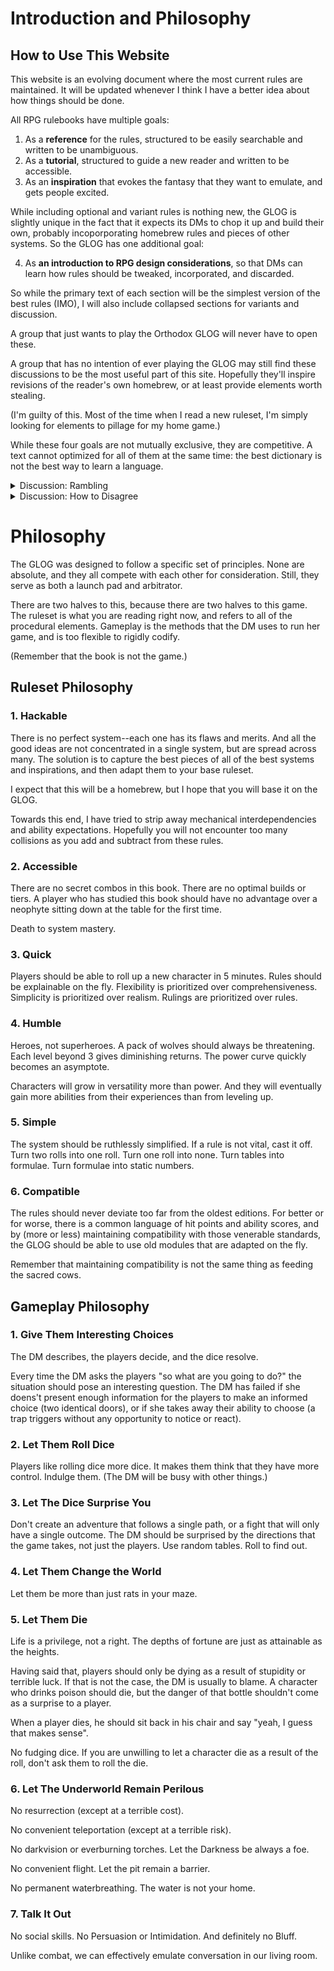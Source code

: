 # Introduction and Philosophy

## How to Use This Website

This website is an evolving document where the most current rules are maintained.  It will be updated whenever I think I have a better idea about how things should be done.

All RPG rulebooks have multiple goals:

1. As a **reference** for the rules, structured to be easily searchable and written to be unambiguous.
2. As a **tutorial**, structured to guide a new reader and written to be accessible.
3. As an **inspiration** that evokes the fantasy that they want to emulate, and gets people excited.

While including optional and variant rules is nothing new, the GLOG is slightly unique in the fact that it expects its DMs to chop it up and build their own, probably incoporporating homebrew rules and pieces of other systems.  So the GLOG has one additional goal:

4. As **an introduction to RPG design considerations**, so that DMs can learn how rules should be tweaked, incorporated, and discarded.

So while the primary text of each section will be the simplest version of the best rules (IMO), I will also include collapsed sections for variants and discussion.

A group that just wants to play the Orthodox GLOG will never have to open these.  

A group that has no intention of ever playing the GLOG may still find these discussions to be the most useful part of this site.  Hopefully they'll inspire revisions of the reader's own homebrew, or at least provide elements worth stealing.

(I'm guilty of this.  Most of the time when I read a new ruleset, I'm simply looking for elements to pillage for my home game.)

While these four goals are not mutually exclusive, they are competitive.  A text cannot optimized for all of them at the same time: the best dictionary is not the best way to learn a language.

<details>
  <summary>Discussion: Rambling</summary>
  
  ## Heading
  1. A numbered
  2. list
     * With some
     * Sub bullets

  ## Rambling

  One big advantage of a website is the ability to compress large discussions into collapsed sidebars.  While I've tried to keep the rest of the document succinct, sidebars allow me to rant longer before I start feeling the guilt of inefficiency.  If you aren't interested in the concent of these sidebars, don't open them.

</details>

<details>
  <summary>Discussion: How to Disagree</summary>

  ## Disagreement

  I'm writing about RPGs on the internet: I am fully aware that you are going to disagree with me. 

  You may be correct.  The GLOG is not the best system for *everyone*.  It's not even the best system for *anyone* (except me).  It is *a* optimum, not *the* optimum.  

  So if you see an error or an omission in the GLOG, let's talk about it.  BLOG about it.  Publish something.  Put out an alternative, and explain why it is preferable.  The stuff you write will not be The Optimum either, but a specific group with a specific set of needs may find it to be exactly the sort of thing that they needed.

  So even though you may dislike the GLOG, I hope you still find something worth stealing.  (That's kind of the point.)

  The only goblin law is that there are no goblin laws.

</details>

# Philosophy

The GLOG was designed to follow a specific set of principles.  None are absolute, and they all compete with each other for consideration.  Still, they serve as both a launch pad and arbitrator.

There are two halves to this, because there are two halves to this game.  The ruleset is what you are reading right now, and refers to all of the procedural elements.  Gameplay is the methods that the DM uses to run her game, and is too flexible to rigidly codify.

(Remember that the book is not the game.)

## Ruleset Philosophy

### 1. Hackable

There is no perfect system--each one has its flaws and merits.  And all the good ideas are not concentrated in a single system, but are spread across many.  The solution is to capture the best pieces of all of the best systems and inspirations, and then adapt them to your base ruleset.  

I expect that this will be a homebrew, but I hope that you will base it on the GLOG.

Towards this end, I have tried to strip away mechanical interdependencies and ability expectations.  Hopefully you will not encounter too many collisions as you add and subtract from these rules.

### 2. Accessible

There are no secret combos in this book.  There are no optimal builds or tiers.  A player who has studied this book should have no advantage over a neophyte sitting down at the table for the first time.

Death to system mastery.

### 3. Quick

Players should be able to roll up a new character in 5 minutes.  Rules should be explainable on the fly.  Flexibility is prioritized over comprehensiveness.  Simplicity is prioritized over realism.  Rulings are prioritized over rules.

### 4. Humble

Heroes, not superheroes.  A pack of wolves should always be threatening.  Each level beyond 3 gives diminishing returns.  The power curve quickly becomes an asymptote.  

Characters will grow in versatility more than power.  And they will eventually gain more abilities from their experiences than from leveling up.

### 5. Simple

The system should be ruthlessly simplified.  If a rule is not vital, cast it off.  Turn two rolls into one roll.  Turn one roll into none.  Turn tables into formulae.  Turn formulae into static numbers.

### 6. Compatible

The rules should never deviate too far from the oldest editions.  For better or for worse, there is a common language of hit points and ability scores, and by (more or less) maintaining compatibility with those venerable standards, the GLOG should be able to use old modules that are adapted on the fly.

Remember that maintaining compatibility is not the same thing as feeding the sacred cows.

## Gameplay Philosophy

### 1. Give Them Interesting Choices

The DM describes, the players decide, and the dice resolve.

Every time the DM asks the players "so what are you going to do?" the situation should pose an interesting question.  The DM has failed if she doens't present enough information for the players to make an informed choice (two identical doors), or if she takes away their ability to choose (a trap triggers without any opportunity to notice or react).

### 2. Let Them Roll Dice

Players like rolling dice more dice.  It makes them think that they have more control.  Indulge them.  (The DM will be busy with other things.)

### 3. Let The Dice Surprise You

Don't create an adventure that follows a single path, or a fight that will only have a single outcome.  The DM should be surprised by the directions that the game takes, not just the players.  Use random tables.  Roll to find out.

### 4. Let Them Change the World

Let them be more than just rats in your maze. 

### 5. Let Them Die

Life is a privilege, not a right.  The depths of fortune are just as attainable as the heights.

Having said that, players should only be dying as a result of stupidity or terrible luck.  If that is not the case, the DM is usually to blame.  A character who drinks poison should die, but the danger of that bottle shouldn't come as a surprise to a player.

When a player dies, he should sit back in his chair and say "yeah, I guess that makes sense".

No fudging dice.  If you are unwilling to let a character die as a result of the roll, don't ask them to roll the die.

### 6. Let The Underworld Remain Perilous

No resurrection (except at a terrible cost).

No convenient teleportation (except at a terrible risk).

No darkvision or everburning torches.  Let the Darkness be always a foe.

No convenient flight.  Let the pit remain a barrier.

No permanent waterbreathing.  The water is not your home.

### 7. Talk It Out

No social skills.  No Persuasion or Intimidation.  And definitely no Bluff.

Unlike combat, we can effectively emulate conversation in our living room.
